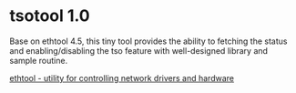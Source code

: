 # tsotool 1.0

Base on ethtool 4.5, this tiny tool provides the ability to fetching the status and enabling/disabling the tso feature with well-designed library and sample routine.

[ethtool - utility for controlling network drivers and hardware](https://www.kernel.org/pub/software/network/ethtool/)